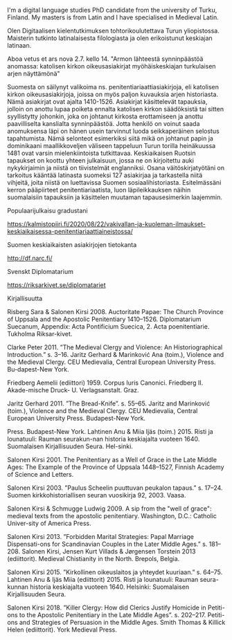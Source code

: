 I'm a digital language studies PhD candidate from the university of Turku, Finland. My masters is from Latin and I have specialised in Medieval Latin.

Olen Digitaalisen kielentutkimuksen tohtorikoulutettava Turun yliopistossa. Maisterin tutkinto latinalaisesta filologiasta ja olen erikoistunut keskiajan latinaan.


Aboa vetus et ars nova 2.7. kello 14. "Armon lähteestä synninpäästöä anomassa: katolisen kirkon oikeusasiakirjat myöhäiskeskiajan turkulaisen arjen näyttämönä"

Suomesta on säilynyt valikoima ns. penitentiariaattiasiakirjoja, eli katolisen kirkon oikeusasiakirjoja, joissa on myös paljon kuvauksia arjen historiasta. Nämä asiakirjat ovat ajalta 1410-1526. Asiakirjat käsittelevät tapauksia, jolloin on anottu lupaa poiketa ennalta katolisen kirkon säädöksistä tai sitten syyllistytty johonkin, joka on johtanut kirkosta erottamiseen ja anottu paavilliselta kanslialta synninpäästöä. Jotta henkilö on voinut saada anomuksensa läpi on hänen usein tarvinnut luoda seikkaperäinen selostus tapahtumista. Nämä selonteot esimerkiksi siitä mikä on johtanut papin ja dominikaani maallikkoveljen väliseen tappeluun Turun torilla heinäkuussa 1481 ovat varsin mielenkiintoista tutkittavaa. Keskiaikaisen Ruotsin tapaukset on koottu yhteen julkaisuun, jossa ne on kirjoitettu auki nykykirjaimin ja niistä on tiivistelmät englanniksi. Osana väitöskirjatyötäni on tarkoitus kääntää latinasta suomeksi 127 asiakirjaa ja tarkastella niitä vihjeitä, joita niistä on luettavissa Suomen sosiaalihistoriasta. Esitelmässäni kerron pääpiirteet penitentiariaatista, luon läpileikkauksen näihin suomalaisiin tapauksiin ja käsittelen muutaman tapausesimerkin laajemmin.



Populaarijulkaisu gradustani

https://kalmistopiiri.fi/2020/08/22/vakivallan-ja-kuoleman-ilmaukset-keskiaikaisessa-penitentiariaattiaineistossa/

Suomen keskiaikaisten asiakirjojen tietokanta

http://df.narc.fi/

Svenskt Diplomatarium

https://riksarkivet.se/diplomatariet

Kirjallisuutta

Risberg Sara & Salonen Kirsi 2008. Auctoritate Papae: The Church Province of Uppsala and the Apostolic Penitentiary 1410–1526. Diplomatarium Suecanum, Appendix: Acta Pontificium Suecica, 2. Acta poenitentiarie. Tukholma Riksar-kivet.

Clarke Peter 2011. ”The Medieval Clergy and Violence: An Historiographical Introduction.” s. 3–16. Jaritz Gerhard & Marinković Ana (toim.), Violence and the Medieval Clergy. CEU Medievalia, Central European University Press. Bu-dapest-New York. 

Friedberg Aemelii (ediittori) 1959. Corpus Iuris Canonici. Friedberg II. Akade-mische Druck- U. Verlagsanstalt. Graz.

Jaritz Gerhard 2011. ”The Bread-Knife”. s. 55–65. Jaritz and Marinković (toim.), Violence and the Medieval Clergy. CEU Medievalia, Central European University Press. Budapest-New York.

Press. Budapest-New York.
Lahtinen Anu & Miia Ijäs (toim.) 2015. Risti ja lounatuuli: Rauman seurakun-nan historia keskiajalta vuoteen 1640. Suomalaisen Kirjallisuuden Seura. Hel-sinki.

Salonen Kirsi 2001. The Penitentiary as a Well of Grace in the Late Middle Ages: The Example of the Province of Uppsala 1448–1527, Finnish Academy of Science and Letters.

Salonen Kirsi 2003. ”Paulus Scheelin puuttuvan peukalon tapaus.” s. 17–24. Suomen kirkkohistoriallisen seuran vuosikirja 92, 2003. Vaasa.

Salonen Kirsi & Schmugge Ludwig 2009. A sip from the "well of grace": medieval texts from the apostolic penitentiary. Washington, D.C.: Catholic Univer-sity of America Press. 

Salonen Kirsi 2013. ”Forbidden Marital Strategies: Papal Marriage Dispensati-ons for Scandinavian Couples in the Later Middle Ages.” s. 181–208. Salonen Kirsi, Jensen Kurt Villads & Jørgensen Torstein 2013 (ediittorit). Medieval Chistianity in the North. Brepols, Belgia.

Salonen Kirsi 2015. ”Kirkollinen oikeuslaitos ja yhteydet kuuriaan.” s. 64–75. Lahtinen Anu & Ijäs Miia (ediittorit) 2015. Risti ja lounatuuli: Rauman seura-kunnan historia keskiajalta vuoteen 1640. Helsinki: Suomalaisen Kirjallisuuden Seura.

Salonen Kirsi 2018. ”Killer Clergy: How did Clerics Justify Homicide in Petiti-ons to the Apostolic Penitentiary in the Late Middle Ages”. s. 202–217. Petiti-ons and Strategies of Persuasion in the Middle Ages. Smith Thomas & Killick Helen (ediittorit). York Medieval Press.


